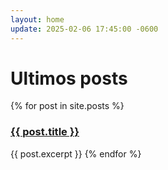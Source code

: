 ```yaml
---
layout: home
update: 2025-02-06 17:45:00 -0600
---
```


<h1>Ultimos posts</h1>

<p>{% for post in site.posts %}
    <h3><a href="{{ post.url }}">{{ post.title }}</a></h3>
    {{ post.excerpt }}
{% endfor %}</p>